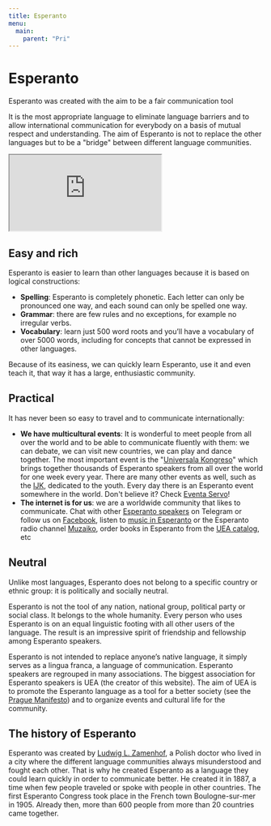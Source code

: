 ```yaml
---
title: Esperanto
menu:
  main:
    parent: "Pri"
---
```


# Esperanto

Esperanto was created with the aim to be a fair communication tool

It is the most appropriate language to eliminate language barriers and to allow international communication for everybody on a basis of mutual respect and understanding. The aim of Esperanto is not to replace the other languages but to be a "bridge" between different language communities.

<div class="video">
    <iframe src="https://www.youtube.com/embed/0KA-19zJetM" allowfullscreen></iframe>
</div>

## Easy and rich

Esperanto is easier to learn than other languages because it is based on logical constructions:

* **Spelling**: Esperanto is completely phonetic. Each letter can only be pronounced one way, and each sound can only be spelled one way.
* **Grammar**: there are few rules and no exceptions, for example no irregular verbs.
* **Vocabulary**: learn just 500 word roots and you’ll have a vocabulary of over 5000 words, including for concepts that cannot be expressed in other languages.

Because of its easiness, we can quickly learn Esperanto, use it and even teach it, that way it has a large, enthusiastic community.

## Practical

It has never been so easy to travel and to communicate internationally:

* **We have multicultural events**: It is wonderful to meet people from all over the world and to be able to communicate fluently with them: we can debate, we can visit new countries, we can play and dance together. The most important event is the "<a href="https://en.wikipedia.org/wiki/World_Esperanto_Congress">Universala Kongreso</a>" which brings together thousands of Esperanto speakers from all over the world for one week every year. There are many other events as well, such as the <a href="https://en.wikipedia.org/wiki/International_Youth_Congress_of_Esperanto">IJK</a>, dedicated to the youth. Every day there is an Esperanto event somewhere in the world. Don't believe it? Check <a href="https://eventaservo.org/">Eventa Servo</a>!
* **The internet is for us**: we are a worldwide community that likes to communicate. Chat with other <a href="https://telegram.me/joinchat/AkaBfzvfqSKs_M-crL-1Uw">Esperanto speakers</a> on Telegram or follow us on <a href="https://www.facebook.com/Universala.Esperanto.Asocio/?fref=ts">Facebook</a>, listen to <a href="https://www.youtube.com/playlist?list=PLLg4HNcQo8zx3IMEXcrnRCkEhyXWDDf37">music in Esperanto</a> or the Esperanto radio channel <a href="http://muzaiko.info/">Muzaiko</a>, order books in Esperanto from the <a href="http://katalogo.uea.org/">UEA catalog</a>, etc

## Neutral

Unlike most languages, Esperanto does not belong to a specific country or ethnic group: it is politically and socially neutral.<br />

Esperanto is not the tool of any nation, national group, political party or social class. It belongs to the whole humanity. Every person who uses Esperanto is on an equal linguistic footing with all other users of the language. The result is an impressive spirit of friendship and fellowship among Esperanto speakers.<br />

Esperanto is not intended to replace anyone’s native language, it simply serves as a lingua franca, a language of communication. Esperanto speakers are regrouped in many associations. The biggest association for Esperanto speakers is UEA (the creator of this website). The aim of UEA is to promote the Esperanto language as a tool for a better society (see the <a href="http://www.uea.org/teko/praga_manifesto/pm_angla">Prague Manifesto</a>) and to organize events and cultural life for the community.

## The history of Esperanto

Esperanto was created by <a href="https://en.wikipedia.org/wiki/L._L._Zamenhof">Ludwig L. Zamenhof</a>, a Polish doctor who lived in a city where the different language communities always misunderstood and fought each other. That is why he created Esperanto as a language they could learn quickly in order to communicate better. He created it in 1887, a time when few people traveled or spoke with people in other countries. The first Esperanto Congress took place in the French town Boulogne-sur-mer in 1905. Already then, more than 600 people from more than 20 countries came together.